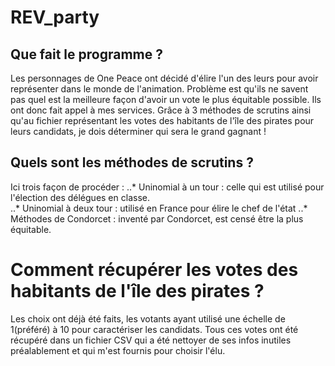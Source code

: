# REV_party
## Que fait le programme ?
Les personnages de One Peace ont décidé d'élire l'un des leurs pour avoir représenter dans le monde de l'animation.
Problème est qu'ils ne savent pas quel est la meilleure façon d'avoir un vote le plus équitable possible.
Ils ont donc fait appel à mes services.
Grâce à 3 méthodes de scrutins ainsi qu'au fichier représentant les votes des habitants de l'île des pirates pour leurs candidats, je dois déterminer qui sera le grand gagnant !

## Quels sont les méthodes de scrutins ?
Ici trois façon de procéder :
	..* Uninomial à un tour : celle qui est utilisé pour l'élection des délégues en classe.  
	..* Uninomial à deux tour : utilisé en France pour élire le chef de l'état
	..* Méthodes de Condorcet : inventé par Condorcet, est censé être la plus équitable.

# Comment récupérer les votes des habitants de l'île des pirates ?
Les choix ont déjà été faits, les votants ayant utilisé une échelle de 1(préféré) à 10 pour caractériser les candidats.
Tous ces votes ont été récupéré dans un fichier CSV qui a été nettoyer de ses infos inutiles préalablement et qui m'est fournis pour choisir l'élu.
